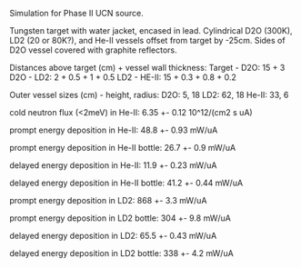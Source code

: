 Simulation for Phase II UCN source.

Tungsten target with water jacket, encased in lead.
Cylindrical D2O (300K), LD2 (20 or 80K?), and He-II vessels offset from target by -25cm.
Sides of D2O vessel covered with graphite reflectors.

Distances above target (cm) + vessel wall thickness:
Target - D2O: 15 + 3
D2O - LD2: 2 + 0.5 + 1 + 0.5
LD2 - HE-II: 15 + 0.3 + 0.8 + 0.2

Outer vessel sizes (cm) - height, radius:
D2O: 5, 18
LD2: 62, 18
He-II: 33, 6

cold neutron flux (<2meV) in He-II:
6.35 +- 0.12 10^12/(cm2 s uA)

prompt energy deposition in He-II:
48.8 +- 0.93 mW/uA

prompt energy deposition in He-II bottle:
26.7 +- 0.9 mW/uA

delayed energy deposition in He-II:
11.9 +- 0.23 mW/uA

delayed energy deposition in He-II bottle:
41.2 +- 0.44 mW/uA

prompt energy deposition in LD2:
868 +- 3.3 mW/uA

prompt energy deposition in LD2 bottle:
304 +- 9.8 mW/uA

delayed energy deposition in LD2:
65.5 +- 0.43 mW/uA

delayed energy deposition in LD2 bottle:
338 +- 4.2 mW/uA

